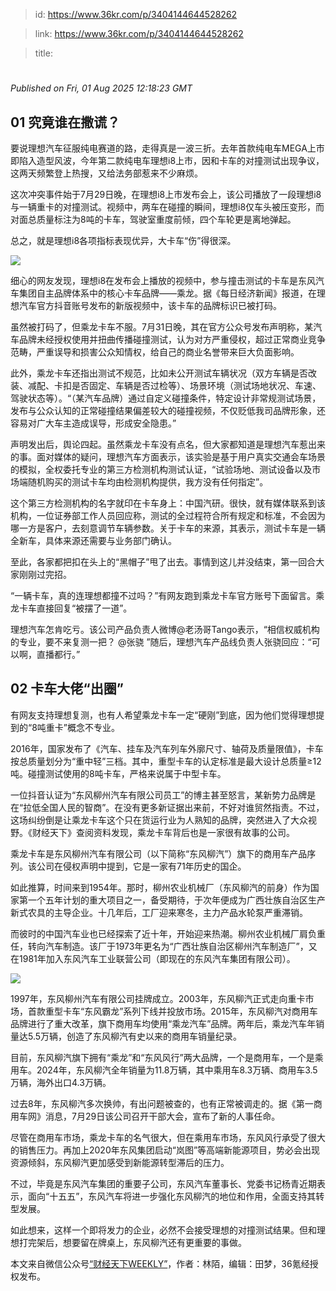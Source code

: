 > id: https://www.36kr.com/p/3404144644528262

> link: https://www.36kr.com/p/3404144644528262

> title: 

# 
_Published on Fri, 01 Aug 2025 12:18:23 GMT_

**01 究竟谁在撒谎？**
--------------

要说理想汽车征服纯电赛道的路，走得真是一波三折。去年首款纯电车MEGA上市即陷入造型风波，今年第二款纯电车理想i8上市，因和卡车的对撞测试出现争议，这两天频繁登上热搜，又给法务部惹来不少麻烦。

这次冲突事件始于7月29日晚，在理想i8上市发布会上，该公司播放了一段理想i8与一辆重卡的对撞测试。视频中，两车在碰撞的瞬间，理想i8仅车头被压变形，而对面总质量标注为8吨的卡车，驾驶室重度前倾，四个车轮更是离地弹起。

总之，就是理想i8各项指标表现优异，大卡车“伤”得很深。

![](https://img.36krcdn.com/hsossms/20250801/v2_e95bc6c6f03e47b994e50e1263231433@6153375_oswg71855oswg640oswg314_img_000?x-oss-process=image/format,jpg/interlace,1)

细心的网友发现，理想i8在发布会上播放的视频中，参与撞击测试的卡车是东风汽车集团自主品牌体系中的核心卡车品牌——乘龙。据《每日经济新闻》报道，在理想汽车官方抖音账号发布的新版视频中，该卡车的品牌标识已被打码。

虽然被打码了，但乘龙卡车不服。7月31日晚，其在官方公众号发布声明称，某汽车品牌未经授权使用并扭曲传播碰撞测试，认为对方严重侵权，超过正常商业竞争范畴，严重误导和损害公众知情权，给自己的商业名誉带来巨大负面影响。

此外，乘龙卡车还指出测试不规范，比如未公开测试车辆状况（双方车辆是否改装、减配、卡扣是否固定、车辆是否过检等）、场景环境（测试场地状况、车速、驾驶状态等）。“（某汽车品牌）通过自定义碰撞条件，特定设计非常规测试场景，发布与公众认知的正常碰撞结果偏差较大的碰撞视频，不仅贬低我司品牌形象，还容易对广大车主造成误导，形成安全隐患。”

声明发出后，舆论四起。虽然乘龙卡车没有点名，但大家都知道是理想汽车惹出来的事。面对媒体的疑问，理想汽车方面表示，该实验是基于用户真实交通会车场景的模拟，全权委托专业的第三方检测机构测试认证，“试验场地、测试设备以及市场端随机购买的测试卡车均由检测机构提供，我方没有任何指定”。

这个第三方检测机构的名字就印在卡车身上：中国汽研。很快，就有媒体联系到该机构，一位证券部工作人员回应称，测试的全过程符合所有规定和标准，不会因为哪一方是客户，去刻意调节车辆参数。关于卡车的来源，其表示，测试卡车是一辆全新车，具体来源还需要与业务部门确认。

至此，各家都把扣在头上的“黑帽子”甩了出去。事情到这儿并没结束，第一回合大家刚刚过完招。

“一辆卡车，真的连理想都撞不过吗？”有网友跑到乘龙卡车官方账号下面留言。乘龙卡车直接回复“被摆了一道”。

理想汽车怎肯吃亏。该公司产品负责人微博@老汤哥Tango表示，“相信权威机构的专业，要不来复测一把？ @张骁 ”随后，理想汽车产品线负责人张骁回应：“可以啊，直播都行。”

**02 卡车大佬“出圈”**
---------------

有网友支持理想复测，也有人希望乘龙卡车一定“硬刚”到底，因为他们觉得理想提到的“8吨重卡”概念不专业。

2016年，国家发布了《汽车、挂车及汽车列车外廓尺寸、轴荷及质量限值》，卡车按总质量划分为“重中轻”三档。其中，重型卡车的认定标准是最大设计总质量≥12吨。碰撞测试使用的8吨卡车，严格来说属于中型卡车。

一位抖音认证为“东风柳州汽车有限公司员工”的博主甚至怒言，某新势力品牌是在“拉低全国人民的智商”。在没有更多新证据出来前，不好对谁贸然指责。不过，这场纠纷倒是让乘龙卡车这个只在货运行业为人熟知的品牌，突然进入了大众视野。《财经天下》查阅资料发现，乘龙卡车背后也是一家很有故事的公司。

乘龙卡车是东风柳州汽车有限公司（以下简称“东风柳汽”）旗下的商用车产品序列。该公司在侵权声明中提到，它是一家有71年历史的国企。

如此推算，时间来到1954年。那时，柳州农业机械厂（东风柳汽的前身）作为国家第一个五年计划的重大项目之一，备受期待，于次年便成为广西壮族自治区生产新式农具的主导企业。十几年后，工厂迎来寒冬，主力产品水轮泵严重滞销。

而彼时的中国汽车业也已经探索了近十年，开始迎来热潮。柳州农业机械厂肩负重任，转向汽车制造。该厂于1973年更名为“广西壮族自治区柳州汽车制造厂”，又在1981年加入东风汽车工业联营公司（即现在的东风汽车集团有限公司）。

![](https://img.36krcdn.com/hsossms/20250801/v2_ca4f6d0d72e6495da4e7a5f8cd269520@6153375_oswg124700oswg640oswg482_img_000?x-oss-process=image/format,jpg/interlace,1)

1997年，东风柳州汽车有限公司挂牌成立。2003年，东风柳汽正式走向重卡市场，首款重型卡车“东风霸龙”系列下线并投放市场。2015年，东风柳汽对商用车品牌进行了重大改革，旗下商用车均使用“乘龙汽车”品牌。两年后，乘龙汽车年销量达5.5万辆，创造了东风柳汽有史以来的商用车销量纪录。

目前，东风柳汽旗下拥有“乘龙”和“东风风行”两大品牌，一个是商用车，一个是乘用车。2024年，东风柳汽全年销量为11.8万辆，其中乘用车8.3万辆、商用车3.5万辆，海外出口4.3万辆。

过去8年，东风柳汽多次换帅，有出问题被查的，也有正常被调走的。据《第一商用车网》消息，7月29日该公司召开干部大会，宣布了新的人事任命。

尽管在商用车市场，乘龙卡车的名气很大，但在乘用车市场，东风风行承受了很大的销售压力。再加上2020年东风集团启动“岚图”等高端新能源项目，势必会出现资源倾斜，东风柳汽更加感受到新能源转型滞后的压力。

不过，毕竟是东风汽车集团的重要子公司，东风汽车董事长、党委书记杨青近期表示，面向“十五五”，东风汽车将进一步强化东风柳汽的地位和作用，全面支持其转型发展。

如此想来，这样一个即将发力的企业，必然不会接受理想的对撞测试结果。但和理想打完架后，想要留在牌桌上，东风柳汽还有更重要的事做。

本文来自微信公众号[“财经天下WEEKLY”](https://mp.weixin.qq.com/s/iuxeP5d7K2aINn3hUFXtTQ)，作者：林陌，编辑：田梦，36氪经授权发布。
